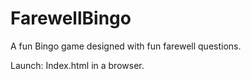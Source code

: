# FarewellBingo
A fun Bingo game designed with fun farewell questions.


Launch:
Index.html in a browser.
